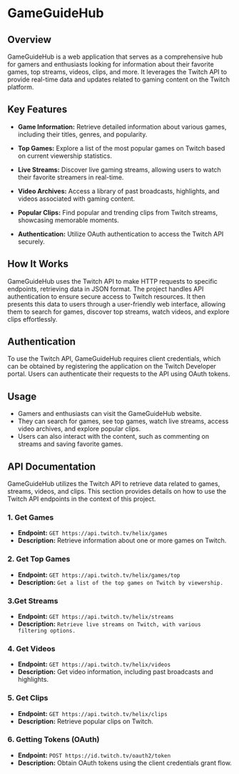 # GameGuideHub

## Overview

GameGuideHub is a web application that serves as a comprehensive hub for gamers and enthusiasts looking for information about their favorite games, top streams, videos, clips, and more. It leverages the Twitch API to provide real-time data and updates related to gaming content on the Twitch platform.

## Key Features

- **Game Information:** Retrieve detailed information about various games, including their titles, genres, and popularity.

- **Top Games:** Explore a list of the most popular games on Twitch based on current viewership statistics.

- **Live Streams:** Discover live gaming streams, allowing users to watch their favorite streamers in real-time.

- **Video Archives:** Access a library of past broadcasts, highlights, and videos associated with gaming content.

- **Popular Clips:** Find popular and trending clips from Twitch streams, showcasing memorable moments.

- **Authentication:** Utilize OAuth authentication to access the Twitch API securely.

## How It Works

GameGuideHub uses the Twitch API to make HTTP requests to specific endpoints, retrieving data in JSON format. The project handles API authentication to ensure secure access to Twitch resources. It then presents this data to users through a user-friendly web interface, allowing them to search for games, discover top streams, watch videos, and explore clips effortlessly.

## Authentication

To use the Twitch API, GameGuideHub requires client credentials, which can be obtained by registering the application on the Twitch Developer portal. Users can authenticate their requests to the API using OAuth tokens.

## Usage

- Gamers and enthusiasts can visit the GameGuideHub website.
- They can search for games, see top games, watch live streams, access video archives, and explore popular clips.
- Users can also interact with the content, such as commenting on streams and saving favorite games.

## API Documentation

GameGuideHub utilizes the Twitch API to retrieve data related to games, streams, videos, and clips. This section provides details on how to use the Twitch API endpoints in the context of this project.

### 1. Get Games

- **Endpoint:** `GET https://api.twitch.tv/helix/games`
- **Description:** Retrieve information about one or more games on Twitch.

### 2. Get Top Games

- **Endpoint:** `GET https://api.twitch.tv/helix/games/top`
- **Description:** `Get a list of the top games on Twitch by viewership.`

### 3.Get Streams
- **Endpoint:** `GET https://api.twitch.tv/helix/streams`
- **Description:** `Retrieve live streams on Twitch, with various filtering options.`

### 4. Get Videos
- **Endpoint:** `GET https://api.twitch.tv/helix/videos`
- **Description:** Get video information, including past broadcasts and highlights.

### 5. Get Clips
- **Endpoint:** `GET https://api.twitch.tv/helix/clips`
- **Description:** Retrieve popular clips on Twitch.

### 6. Getting Tokens (OAuth)
- **Endpoint:** `POST https://id.twitch.tv/oauth2/token`
- **Description:** Obtain OAuth tokens using the client credentials grant flow.
